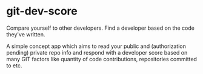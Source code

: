 git-dev-score
=============

Compare yourself to other developers.  Find a developer based on the code they've written.

<p>A simple concept app which aims to read your public and (authorization pending) private repo info and respond with a developer score based on many GIT factors like quantity of code contributions, repositories committed to etc.</p>